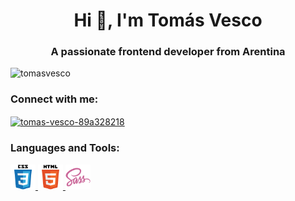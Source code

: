 <h1 align="center">Hi 👋, I'm Tomás Vesco</h1>
<h3 align="center">A passionate frontend developer from Arentina</h3>

<p align="left"> <img src="https://komarev.com/ghpvc/?username=tomasvesco&label=Profile%20views&color=0e75b6&style=flat" alt="tomasvesco" /> </p>

<h3 align="left">Connect with me:</h3>
<p align="left">
<a href="https://linkedin.com/in/tomas-vesco-89a328218" target="blank"><img align="center" src="https://raw.githubusercontent.com/rahuldkjain/github-profile-readme-generator/master/src/images/icons/Social/linked-in-alt.svg" alt="tomas-vesco-89a328218" height="30" width="40" /></a>
</p>

<h3 align="left">Languages and Tools:</h3>
<p align="left"> <a href="https://www.w3schools.com/css/" target="_blank"> <img src="https://raw.githubusercontent.com/devicons/devicon/master/icons/css3/css3-original-wordmark.svg" alt="css3" width="40" height="40"/> </a> <a href="https://www.w3.org/html/" target="_blank"> <img src="https://raw.githubusercontent.com/devicons/devicon/master/icons/html5/html5-original-wordmark.svg" alt="html5" width="40" height="40"/> </a> <a href="https://sass-lang.com" target="_blank"> <img src="https://raw.githubusercontent.com/devicons/devicon/master/icons/sass/sass-original.svg" alt="sass" width="40" height="40"/> </a> </p>